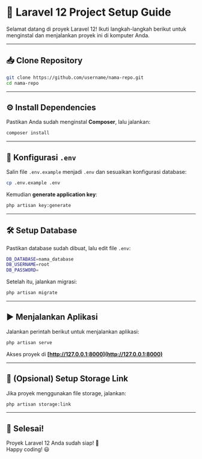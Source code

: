 # 🚀 Laravel 12 Project Setup Guide

Selamat datang di proyek Laravel 12! Ikuti langkah-langkah berikut untuk menginstal dan menjalankan proyek ini di komputer Anda.  

---

## 📥 Clone Repository

```sh
git clone https://github.com/username/nama-repo.git
cd nama-repo
```

---

## ⚙️ Install Dependencies

Pastikan Anda sudah menginstal **Composer**, lalu jalankan:

```sh
composer install
```

---

## 🔧 Konfigurasi `.env`

Salin file `.env.example` menjadi `.env` dan sesuaikan konfigurasi database:

```sh
cp .env.example .env
```

Kemudian **generate application key**:

```sh
php artisan key:generate
```

---

## 🛠️ Setup Database

Pastikan database sudah dibuat, lalu edit file `.env`:

```sh
DB_DATABASE=nama_database
DB_USERNAME=root
DB_PASSWORD=
```

Setelah itu, jalankan migrasi:

```sh
php artisan migrate
```

---

## ▶️ Menjalankan Aplikasi

Jalankan perintah berikut untuk menjalankan aplikasi:

```sh
php artisan serve
```

Akses proyek di **[http://127.0.0.1:8000](http://127.0.0.1:8000)**

---

## 📂 (Opsional) Setup Storage Link

Jika proyek menggunakan file storage, jalankan:

```sh
php artisan storage:link
```

---

## 🎉 Selesai!

Proyek Laravel 12 Anda sudah siap! 🚀  
Happy coding! 😃
